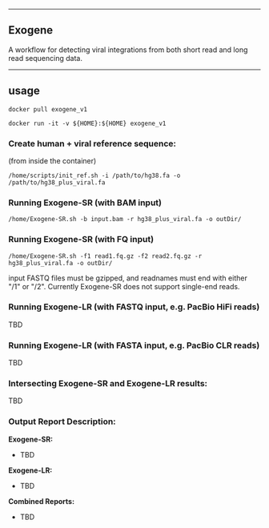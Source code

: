 ----
## Exogene

A workflow for detecting viral integrations from both short read and long read sequencing data.

----
## usage
`docker pull exogene_v1`

`docker run -it -v ${HOME}:${HOME} exogene_v1`

### Create human + viral reference sequence:

(from inside the container)

`/home/scripts/init_ref.sh -i /path/to/hg38.fa -o /path/to/hg38_plus_viral.fa`

### Running Exogene-SR (with BAM input)

`/home/Exogene-SR.sh -b input.bam -r hg38_plus_viral.fa -o outDir/`

### Running Exogene-SR (with FQ input)

`/home/Exogene-SR.sh -f1 read1.fq.gz -f2 read2.fq.gz -r hg38_plus_viral.fa -o outDir/`

input FASTQ files must be gzipped, and readnames must end with either "/1" or "/2". Currently Exogene-SR does not support single-end reads.

### Running Exogene-LR (with FASTQ input, e.g. PacBio HiFi reads)

TBD

### Running Exogene-LR (with FASTA input, e.g. PacBio CLR reads)

TBD

### Intersecting Exogene-SR and Exogene-LR results:

TBD

### Output Report Description:

**Exogene-SR:**

* TBD

**Exogene-LR:**

* TBD

**Combined Reports:**

* TBD
